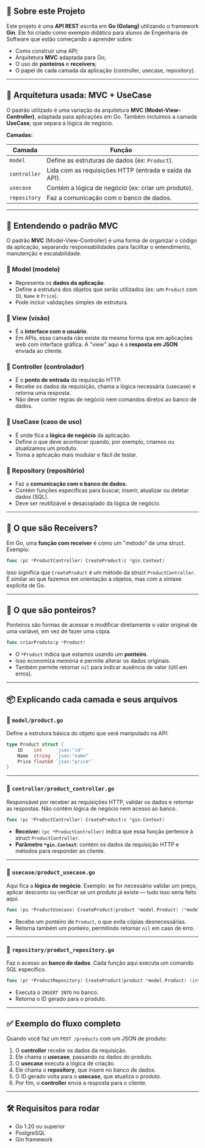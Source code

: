 ## 🧠 Sobre este Projeto

Este projeto é uma **API REST** escrita em **Go (Golang)** utilizando o framework **Gin**. Ele foi criado como exemplo didático para alunos de Engenharia de Software que estão começando a aprender sobre:

- Como construir uma API;
- Arquitetura **MVC** adaptada para Go;
- O uso de **ponteiros** e **receivers**;
- O papel de cada camada da aplicação (controller, usecase, repository).

---

## 🧱 Arquitetura usada: MVC + UseCase

O padrão utilizado é uma variação da arquitetura **MVC (Model-View-Controller)**, adaptada para aplicações em Go. Também incluímos a camada **UseCase**, que separa a lógica de negócio.

**Camadas:**

| Camada        | Função                                                                 |
|---------------|------------------------------------------------------------------------|
| `model`       | Define as estruturas de dados (ex: `Product`).                         |
| `controller`  | Lida com as requisições HTTP (entrada e saída da API).                |
| `usecase`     | Contém a lógica de negócio (ex: criar um produto).                    |
| `repository`  | Faz a comunicação com o banco de dados.                               |

---

## 🧩 Entendendo o padrão MVC

O padrão **MVC** (Model-View-Controller) é uma forma de organizar o código da aplicação, separando responsabilidades para facilitar o entendimento, manutenção e escalabilidade.

### 🔹 Model (modelo)
- Representa os **dados da aplicação**.
- Define a estrutura dos objetos que serão utilizados (ex: um `Product` com `ID`, `Name` e `Price`).
- Pode incluir validações simples de estrutura.

### 🔹 View (visão)
- É a **interface com o usuário**.
- Em APIs, essa camada não existe da mesma forma que em aplicações web com interface gráfica. A "view" aqui é a **resposta em JSON** enviada ao cliente.

### 🔹 Controller (controlador)
- É o **ponto de entrada** da requisição HTTP.
- Recebe os dados da requisição, chama a lógica necessária (usecase) e retorna uma resposta.
- Não deve conter regras de negócio nem comandos diretos ao banco de dados.

### 🔹 UseCase (caso de uso)
- É onde fica a **lógica de negócio** da aplicação.
- Define o que deve acontecer quando, por exemplo, criamos ou atualizamos um produto.
- Torna a aplicação mais modular e fácil de testar.

### 🔹 Repository (repositório)
- Faz a **comunicação com o banco de dados**.
- Contém funções específicas para buscar, inserir, atualizar ou deletar dados (SQL).
- Deve ser reutilizável e desacoplado da lógica de negócio.

---

## 🧭 O que são **Receivers**?

Em Go, uma **função com receiver** é como um "método" de uma struct. Exemplo:

```go
func (pc *ProductController) CreateProduct(c *gin.Context)
```

Isso significa que `CreateProduct` é um método da struct `ProductController`. É similar ao que fazemos em orientação a objetos, mas com a sintaxe explícita de Go.

---

## 📌 O que são **ponteiros**?

Ponteiros são formas de acessar e modificar diretamente o valor original de uma variável, em vez de fazer uma cópia.

```go
func criarProduto(p *Product)
```

- O `*Product` indica que estamos usando um **ponteiro**.
- Isso economiza memória e permite alterar os dados originais.
- Também permite retornar `nil` para indicar ausência de valor (útil em erros).

---

## 📦 Explicando cada camada e seus arquivos

### 🔸 `model/product.go`

Define a estrutura básica do objeto que será manipulado na API:

```go
type Product struct {
	ID    int     `json:"id"`
	Name  string  `json:"name"`
	Price float64 `json:"price"`
}
```

---

### 🔸 `controller/product_controller.go`

Responsável por receber as requisições HTTP, validar os dados e retornar as respostas. Não contém lógica de negócio nem acesso ao banco.

```go
func (pc *ProductController) CreateProduct(c *gin.Context)
```

- **Receiver:** `(pc *ProductController)` indica que essa função pertence à struct `ProductController`.
- **Parâmetro `*gin.Context`**: contém os dados da requisição HTTP e métodos para responder ao cliente.

---

### 🔸 `usecase/product_usecase.go`

Aqui fica a **lógica de negócio**. Exemplo: se for necessário validar um preço, aplicar desconto ou verificar se um produto já existe — tudo isso seria feito aqui.

```go
func (pu *ProductUsecase) CreateProduct(product *model.Product) (*model.Product, error)
```

- Recebe um ponteiro de `Product`, o que evita cópias desnecessárias.
- Retorna também um ponteiro, permitindo retornar `nil` em caso de erro.

---

### 🔸 `repository/product_repository.go`

Faz o acesso ao **banco de dados**. Cada função aqui executa um comando SQL específico.

```go
func (pr *ProductRepository) CreateProduct(product *model.Product) (int, error)
```

- Executa o `INSERT INTO` no banco.
- Retorna o ID gerado para o produto.

---

## ✅ Exemplo do fluxo completo

Quando você faz um `POST /products` com um JSON de produto:

1. O **controller** recebe os dados da requisição.
2. Ele chama o **usecase**, passando os dados do produto.
3. O **usecase** executa a lógica de criação.
4. Ele chama o **repository**, que insere no banco de dados.
5. O ID gerado volta para o **usecase**, que atualiza o produto.
6. Por fim, o **controller** envia a resposta para o cliente.

---

## 🛠 Requisitos para rodar

- Go 1.20 ou superior
- PostgreSQL
- Gin framework
